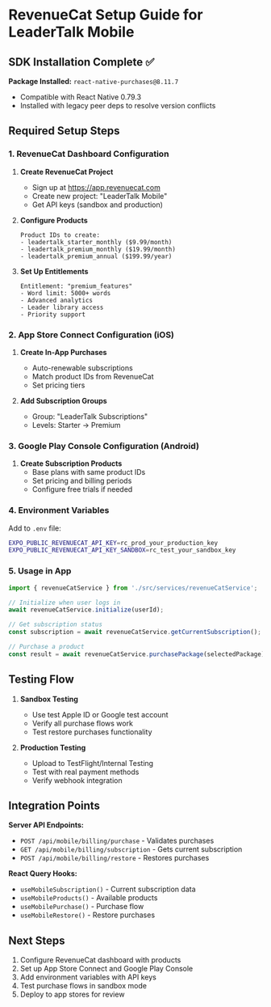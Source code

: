 # RevenueCat Setup Guide for LeaderTalk Mobile

## SDK Installation Complete ✅

**Package Installed:** `react-native-purchases@8.11.7`
- Compatible with React Native 0.79.3
- Installed with legacy peer deps to resolve version conflicts

## Required Setup Steps

### 1. RevenueCat Dashboard Configuration

1. **Create RevenueCat Project**
   - Sign up at https://app.revenuecat.com
   - Create new project: "LeaderTalk Mobile"
   - Get API keys (sandbox and production)

2. **Configure Products**
   ```
   Product IDs to create:
   - leadertalk_starter_monthly ($9.99/month)
   - leadertalk_premium_monthly ($19.99/month) 
   - leadertalk_premium_annual ($199.99/year)
   ```

3. **Set Up Entitlements**
   ```
   Entitlement: "premium_features"
   - Word limit: 5000+ words
   - Advanced analytics
   - Leader library access
   - Priority support
   ```

### 2. App Store Connect Configuration (iOS)

1. **Create In-App Purchases**
   - Auto-renewable subscriptions
   - Match product IDs from RevenueCat
   - Set pricing tiers

2. **Add Subscription Groups**
   - Group: "LeaderTalk Subscriptions"
   - Levels: Starter → Premium

### 3. Google Play Console Configuration (Android)

1. **Create Subscription Products**
   - Base plans with same product IDs
   - Set pricing and billing periods
   - Configure free trials if needed

### 4. Environment Variables

Add to `.env` file:
```bash
EXPO_PUBLIC_REVENUECAT_API_KEY=rc_prod_your_production_key
EXPO_PUBLIC_REVENUECAT_API_KEY_SANDBOX=rc_test_your_sandbox_key
```

### 5. Usage in App

```typescript
import { revenueCatService } from './src/services/revenueCatService';

// Initialize when user logs in
await revenueCatService.initialize(userId);

// Get subscription status
const subscription = await revenueCatService.getCurrentSubscription();

// Purchase a product
const result = await revenueCatService.purchasePackage(selectedPackage);
```

## Testing Flow

1. **Sandbox Testing**
   - Use test Apple ID or Google test account
   - Verify all purchase flows work
   - Test restore purchases functionality

2. **Production Testing**
   - Upload to TestFlight/Internal Testing
   - Test with real payment methods
   - Verify webhook integration

## Integration Points

**Server API Endpoints:**
- `POST /api/mobile/billing/purchase` - Validates purchases
- `GET /api/mobile/billing/subscription` - Gets current subscription
- `POST /api/mobile/billing/restore` - Restores purchases

**React Query Hooks:**
- `useMobileSubscription()` - Current subscription data
- `useMobileProducts()` - Available products
- `useMobilePurchase()` - Purchase flow
- `useMobileRestore()` - Restore purchases

## Next Steps

1. Configure RevenueCat dashboard with products
2. Set up App Store Connect and Google Play Console
3. Add environment variables with API keys
4. Test purchase flows in sandbox mode
5. Deploy to app stores for review